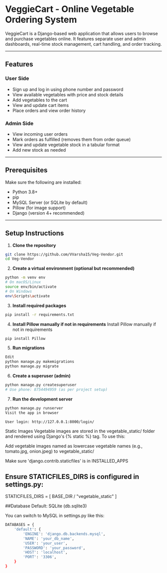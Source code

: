 # VeggieCart - Online Vegetable Ordering System

VeggieCart is a Django-based web application that allows users to browse and purchase vegetables online. It features separate user and admin dashboards, real-time stock management, cart handling, and order tracking.

---

## Features

### User Side
- Sign up and log in using phone number and password
- View available vegetables with price and stock details
- Add vegetables to the cart
- View and update cart items
- Place orders and view order history

### Admin Side
- View incoming user orders
- Mark orders as fulfilled (removes them from order queue)
- View and update vegetable stock in a tabular format
- Add new stock as needed

---

## Prerequisites

Make sure the following are installed:

- Python 3.8+
- pip
- MySQL Server (or SQLite by default)
- Pillow (for image support)
- Django (version 4+ recommended)

---

## Setup Instructions

1. **Clone the repository**

```bash
git clone https://github.com/VVarsha15/Veg-Vendor.git
cd Veg-Vendor
```
2. **Create a virtual environment (optional but recommended)**

```bash
python -m venv env
# On macOS/Linux
source env/bin/activate
# On Windows
env\Scripts\activate
```

3. **Install required packages**
```bash
pip install -r requirements.txt
```

4. **Install Pillow manually if not in requirements**
Install Pillow manually if not in requirements

```bash
pip install Pillow
```
5. **Run migrations**

```bash
Edit
python manage.py makemigrations
python manage.py migrate
```
6. **Create a superuser (admin)**

```bash
python manage.py createsuperuser
# Use phone: 8754494959 (as per project setup)
```

7. **Run the development server**

```bash
python manage.py runserver
Visit the app in browser

User login: http://127.0.0.1:8000/login/
```

Static Images
Vegetable images are stored in the vegetable_static/ folder and rendered using Django's {% static %} tag. To use this:

Add vegetable images named as lowercase vegetable names (e.g., tomato.jpg, onion.jpeg) to vegetable_static/

Make sure 'django.contrib.staticfiles' is in INSTALLED_APPS

## Ensure STATICFILES_DIRS is configured in settings.py:

STATICFILES_DIRS = [ BASE_DIR / "vegetable_static" ]

##Database
Default: SQLite (db.sqlite3)

You can switch to MySQL in settings.py like this:

```bash
DATABASES = {
    'default': {
        'ENGINE': 'django.db.backends.mysql',
        'NAME': 'your_db_name',
        'USER': 'your_user',
        'PASSWORD': 'your_password',
        'HOST': 'localhost',
        'PORT': '3306',
    }
}
```



